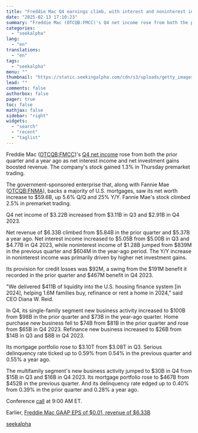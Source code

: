 ```yaml
---
title: "Freddie Mac Q4 earnings climb, with interest and noninterest income boosting revenue"
date: "2025-02-13 17:10:23"
summary: "Freddie Mac (OTCQB:FMCC)'s Q4 net income rose from both the prior quarter and a year ago as net interest income and net investment gains boosted revenue. The company's stock gained 1.3% in Thursday premarket trading. The government-sponsored enterprise that, along with Fannie Mae (OTCQB:FNMA), backs a majority of U.S. mortgages,..."
categories:
  - "seekalpha"
lang:
  - "en"
translations:
  - "en"
tags:
  - "seekalpha"
menu: ""
thumbnail: "https://static.seekingalpha.com/cdn/s3/uploads/getty_images/1322534142/image_1322534142.jpg"
lead: ""
comments: false
authorbox: false
pager: true
toc: false
mathjax: false
sidebar: "right"
widgets:
  - "search"
  - "recent"
  - "taglist"
---
```


Freddie Mac ([OTCQB:FMCC](https://seekingalpha.com/symbol/FMCC "Federal Home Loan Mortgage Corporation"))'s [Q4 net income](https://seekingalpha.com/filing/9546625 " Q4 net income ") rose from both the prior quarter and a year ago as net interest income and net investment gains boosted revenue. The company's stock gained 1.3% in Thursday premarket trading.

The government-sponsored enterprise that, along with Fannie Mae ([OTCQB:FNMA](https://seekingalpha.com/symbol/FNMA "Federal National Mortgage Association")), backs a majority of U.S. mortgages, saw its net worth increase to $59.6B, up 5.6% Q/Q and 25% Y/Y. Fannie Mae's stock climbed 2.5% in premarket trading.

Q4 net income of $3.22B increased from $3.11B in Q3 and $2.91B in Q4 2023.

Net revenue of $6.33B climbed from $5.84B in the prior quarter and $5.37B a year ago. Net interest income increased to $5.05B from $5.00B in Q3 and $4.77B in Q4 2023, while noninterest income of $1.28B jumped from $839M in the previous quarter and $604M in the year-ago period. The Y/Y increase in noninterest income was primarily driven by higher net investment gains.

Its provision for credit losses was $92M, a swing from the $191M benefit it recorded in the prior quarter and $467M benefit in Q4 2023.

"We delivered $411B of liquidity into the U.S. housing finance system [in 2024], helping 1.6M families buy, refinance or rent a home in 2024," said CEO Diana W. Reid.

In Q4, its single-family segment new business activity increased to $100B from $98B in the prior quarter and $73B in the year-ago quarter. Home purchase new business fell to $74B from $81B in the prior quarter and rose from $65B in Q4 2023. Refinance new business increased to $26B from $14B in Q3 and $8B in Q4 2023.

Its mortgage portfolio rose to $3.10T from $3.08T in Q3. Serious delinquency rate ticked up to 0.59% from 0.54% in the previous quarter and 0.55% a year ago.

The multifamily segment's new business activity jumped to $30B in Q4 from $15B in Q3 and $16B in Q4 2023. Its mortgage portfolio rose to $467B from $452B in the previous quarter. And its delinquency rate edged up to 0.40% from 0.39% in the prior quarter and 0.28% a year ago.

Conference [call](https://www.freddiemac.com/investors "call") at 9:00 AM ET.

Earlier, [Freddie Mac GAAP EPS of $0.01, revenue of $6.33B](https://seekingalpha.com/news/4407637-freddie-mac-gaap-eps-of-0_01-revenue-of-6_33b "Freddie Mac GAAP EPS of $0.01, revenue of $6.33B")

[seekalpha](https://seekingalpha.com/news/4407630-freddie-mac-q4-earnings-climb-with-interest-and-noninterest-income-boosting-revenue)
